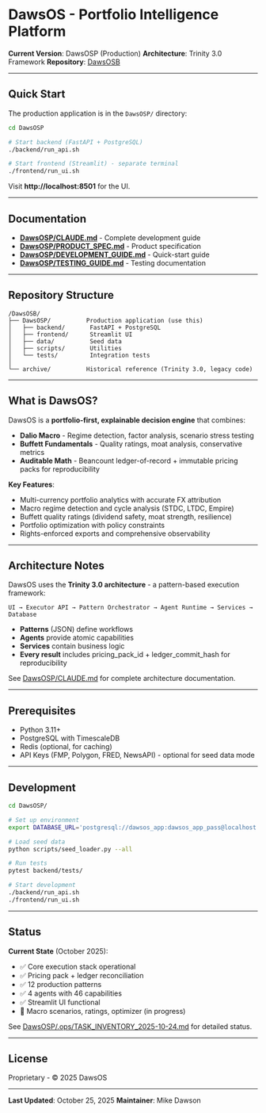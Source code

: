 # DawsOS - Portfolio Intelligence Platform

**Current Version**: DawsOSP (Production)
**Architecture**: Trinity 3.0 Framework
**Repository**: [DawsOSB](https://github.com/mwd474747/DawsOSB)

---

## Quick Start

The production application is in the `DawsOSP/` directory:

```bash
cd DawsOSP

# Start backend (FastAPI + PostgreSQL)
./backend/run_api.sh

# Start frontend (Streamlit) - separate terminal
./frontend/run_ui.sh
```

Visit **http://localhost:8501** for the UI.

---

## Documentation

- **[DawsOSP/CLAUDE.md](DawsOSP/CLAUDE.md)** - Complete development guide
- **[DawsOSP/PRODUCT_SPEC.md](DawsOSP/PRODUCT_SPEC.md)** - Product specification
- **[DawsOSP/DEVELOPMENT_GUIDE.md](DawsOSP/DEVELOPMENT_GUIDE.md)** - Quick-start guide
- **[DawsOSP/TESTING_GUIDE.md](DawsOSP/TESTING_GUIDE.md)** - Testing documentation

---

## Repository Structure

```
/DawsOSB/
├── DawsOSP/          Production application (use this)
│   ├── backend/       FastAPI + PostgreSQL
│   ├── frontend/      Streamlit UI
│   ├── data/          Seed data
│   ├── scripts/       Utilities
│   └── tests/         Integration tests
│
└── archive/          Historical reference (Trinity 3.0, legacy code)
```

---

## What is DawsOS?

DawsOS is a **portfolio-first, explainable decision engine** that combines:

- **Dalio Macro** - Regime detection, factor analysis, scenario stress testing
- **Buffett Fundamentals** - Quality ratings, moat analysis, conservative metrics
- **Auditable Math** - Beancount ledger-of-record + immutable pricing packs for reproducibility

**Key Features**:
- Multi-currency portfolio analytics with accurate FX attribution
- Macro regime detection and cycle analysis (STDC, LTDC, Empire)
- Buffett quality ratings (dividend safety, moat strength, resilience)
- Portfolio optimization with policy constraints
- Rights-enforced exports and comprehensive observability

---

## Architecture Notes

DawsOS uses the **Trinity 3.0 architecture** - a pattern-based execution framework:

```
UI → Executor API → Pattern Orchestrator → Agent Runtime → Services → Database
```

- **Patterns** (JSON) define workflows
- **Agents** provide atomic capabilities
- **Services** contain business logic
- **Every result** includes pricing_pack_id + ledger_commit_hash for reproducibility

See [DawsOSP/CLAUDE.md](DawsOSP/CLAUDE.md) for complete architecture documentation.

---

## Prerequisites

- Python 3.11+
- PostgreSQL with TimescaleDB
- Redis (optional, for caching)
- API Keys (FMP, Polygon, FRED, NewsAPI) - optional for seed data mode

---

## Development

```bash
cd DawsOSP/

# Set up environment
export DATABASE_URL='postgresql://dawsos_app:dawsos_app_pass@localhost:5432/dawsos'

# Load seed data
python scripts/seed_loader.py --all

# Run tests
pytest backend/tests/

# Start development
./backend/run_api.sh
./frontend/run_ui.sh
```

---

## Status

**Current State** (October 2025):
- ✅ Core execution stack operational
- ✅ Pricing pack + ledger reconciliation
- ✅ 12 production patterns
- ✅ 4 agents with 46 capabilities
- ✅ Streamlit UI functional
- 🚧 Macro scenarios, ratings, optimizer (in progress)

See [DawsOSP/.ops/TASK_INVENTORY_2025-10-24.md](DawsOSP/.ops/TASK_INVENTORY_2025-10-24.md) for detailed status.

---

## License

Proprietary - © 2025 DawsOS

---

**Last Updated**: October 25, 2025
**Maintainer**: Mike Dawson
